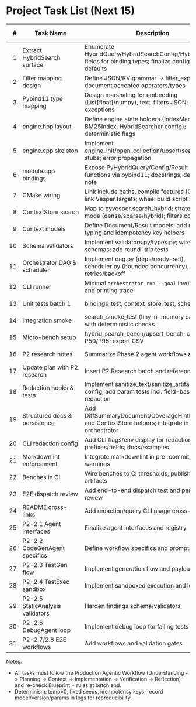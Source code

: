 # Project Task List (Next 15)

| # | Task Name | Description | Assignee | Priority | Status | Start Date | Due Date | References/Notes |
|---:|---|---|---|---|---|---|---|---|
| 1 | Extract HybridSearch surface | Enumerate HybridQuery/HybridSearchConfig/HybridResult fields for binding types; finalize config knobs and defaults | Principal Eng | High | Completed | 2025-10-20 | 2025-10-20 | Vesper/include/vesper/search/hybrid_searcher.hpp; Docs/ImplementationPlan.md P0 findings; P1/notes/hybrid_search_surface.md |
| 2 | Filter mapping design | Define JSON/KV grammar -> filter_expr mapping; document accepted operators/types | Principal Eng | High | Completed | 2025-10-20 | 2025-10-21 | P1/notes/filter_mapping_design.md; Vesper/include/vesper/metadata/metadata_store.hpp |
| 3 | Pybind11 type mapping | Design marshaling for embedding (List[float]/numpy), text, filters JSON; errors -> exceptions | Principal Eng | High | Completed | 2025-10-20 | 2025-10-21 | P1/notes/pybind_type_mapping.md |
| 4 | engine.hpp layout | Define engine state holders (IndexManager, BM25Index, HybridSearcher config); deterministic flags | Principal Eng | High | Completed | 2025-10-21 | 2025-10-21 | bindings/python/pyvesper/engine.hpp |
| 5 | engine.cpp skeleton | Implement engine_init/open_collection/upsert/search_hybrid stubs; error propagation | Principal Eng | High | Completed | 2025-10-21 | 2025-10-22 | bindings/python/pyvesper/engine.cpp |
| 6 | module.cpp bindings | Expose PyHybridQuery/Config/Result + functions via pybind11; docstrings, determinism note | Principal Eng | High | Completed | 2025-10-22 | 2025-10-22 | bindings/python/pyvesper/module.cpp |
| 7 | CMake wiring | Link include paths, compile features (C++20), link Vesper targets; wheel build script stub | Build | High | Completed | 2025-10-22 | 2025-10-22 | bindings/python/pyvesper/CMakeLists.txt |
| 8 | ContextStore.search | Map to pyvesper.search_hybrid; strategy from mode (dense/sparse/hybrid); filters conversion | Principal Eng | High | Completed | 2025-10-23 | 2025-10-23 | orchestrator/context/vesper_context_store.py |
| 9 | Context models | Define Document/Result models; add metadata typing and idempotency key helpers | Principal Eng | Medium | Completed | 2025-10-23 | 2025-10-23 | orchestrator/context/models.py |
| 10 | Schema validators | Implement validators.py/types.py; wire to schemas; add round-trip tests | Principal Eng | High | Completed | 2025-10-24 | 2025-10-24 | orchestrator/schemas/{*.schema.json, validators.py, types.py} |
| 11 | Orchestrator DAG & scheduler | Implement dag.py (deps/ready-set), scheduler.py (bounded concurrency), retries/backoff | Principal Eng | High | In Progress | 2025-10-24 | 2025-10-25 | orchestrator/core/{dag.py,scheduler.py,retries.py,budgets.py} |
| 12 | CLI runner | Minimal `orchestrator run --goal` invoking core and printing trace | Principal Eng | Medium | In Progress | 2025-10-25 | 2025-10-25 | cli/orchestrator_cli.py |
| 13 | Unit tests batch 1 | bindings_test, context_store_test, schemas_test | QA | High | In Progress | 2025-10-25 | 2025-10-26 | tests/unit/* |
| 14 | Integration smoke | search_smoke_test (tiny in-memory dataset) with deterministic checks | QA | High | Completed | 2025-10-26 | 2025-10-26 | tests/integration/search_smoke_test.py |
| 15 | Micro-bench setup | hybrid_search_bench/upsert_bench; capture P50/P95; export CSV | QA | Medium | In Progress | 2025-10-26 | 2025-10-27 | bench/context/* |
| 16 | P2 research notes | Summarize Phase 2 agent workflows and gaps | Principal Eng | High | Completed | 2025-10-26 | 2025-10-26 | P2/notes/agent_workflows_research.md |
| 17 | Update plan with P2 research | Insert P2 Research batch and references | Principal Eng | High | Completed | 2025-10-26 | 2025-10-26 | Docs/ImplementationPlan.md |
| 18 | Redaction hooks & tests | Implement sanitize_text/sanitize_artifact; env-config; add param tests incl. field-based redaction | Principal Eng | High | Completed | 2025-10-26 | 2025-10-26 | orchestrator/obs/redaction.py; tests/unit/phase2_param_tests.py |
| 19 | Structured docs & persistence | Add DiffSummaryDocument/CoverageHintDocument and ContextStore helpers; integrate in orchestrator | Principal Eng | Medium | Completed | 2025-10-26 | 2025-10-26 | orchestrator/context/models.py; orchestrator/core/orchestrator.py |
| 20 | CLI redaction config | Add CLI flags/env display for redaction prefixes/fields; docs/examples | Principal Eng | Medium | Completed | 2025-10-27 | 2025-10-27 | cli/orchestrator_cli.py; SECURITY.md |
| 21 | Markdownlint enforcement | Integrate markdownlint in pre-commit; fix warnings | Principal Eng | Medium | In Progress | 2025-10-27 | 2025-10-27 | .pre-commit-config.yaml; .markdownlint.json |
| 22 | Benches in CI | Wire benches to CI thresholds; publish timing artifacts | Principal Eng | Medium | Completed | 2025-10-27 | 2025-10-28 | bench/context/* |
| 23 | E2E dispatch review | Add end-to-end dispatch test and perform code review | Principal Eng | Medium | Completed | 2025-10-27 | 2025-10-28 | tests/integration/* |
| 24 | README cross-links | Add redaction/query CLI usage cross-links | Principal Eng | Low | Completed | 2025-10-27 | 2025-10-28 | README.md |
| 25 | P2-2.1 Agent interfaces | Finalize agent interfaces and registry | Principal Eng | High | Completed | 2025-10-27 | 2025-10-29 | orchestrator/agents/base.py; orchestrator/core/registry.py; PR #7 (merged 2025-10-26T23:37:29Z UTC) |
| 26 | P2-2.2 CodeGenAgent specifics | Define workflow specifics and prompts | Principal Eng | Medium | In Progress | 2025-10-27 | 2025-10-30 | agents/codegen.py; P2/notes/*; PR #8 (opened 2025-10-27T00:05:46Z UTC) |
| 27 | P2-2.3 TestGen flow | Implement generation flow and payloads | Principal Eng | Medium | Pending | 2025-10-27 | 2025-10-30 | agents/test_agent.py |
| 28 | P2-2.4 TestExec sandbox | Implement sandboxed execution and logs | Principal Eng | Medium | Pending | 2025-10-27 | 2025-10-31 | exec/sandbox.py |
| 29 | P2-2.5 StaticAnalysis validators | Harden findings schema/validators | Principal Eng | Medium | Pending | 2025-10-27 | 2025-10-31 | orchestrator/schemas/* |
| 30 | P2-2.6 DebugAgent loop | Implement debug loop for failing tests | Principal Eng | Medium | Pending | 2025-10-27 | 2025-10-31 | agents/debug.py |
| 31 | P2-2.7/2.8 E2E workflows | Add workflows and validation gates | Principal Eng | High | Pending | 2025-10-27 | 2025-11-02 | tests/integration/* |

Notes:
- All tasks must follow the Production Agentic Workflow (Understanding -> Planning -> Context -> Implementation -> Verification -> Reflection) and re-check Blueprint + rules at batch end.
- Determinism: temp=0, fixed seeds, idempotency keys; record model/version/params in logs for reproducibility.
